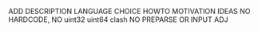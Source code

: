 ADD DESCRIPTION
LANGUAGE CHOICE
HOWTO
MOTIVATION
IDEAS
NO HARDCODE, NO uint32 uint64 clash
NO PREPARSE OR INPUT ADJ
